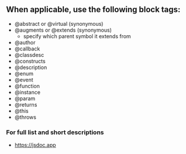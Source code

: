 ## When applicable, use the following block tags:
- @abstract or @virtual (synonymous)
- @augments or @extends (synonymous)
	- specify which parent symbol it extends from
- @author
- @callback
- @classdesc
- @constructs
- @description
- @enum
- @event
- @function
- @instance
- @param
- @returns
- @this
- @throws

### For full list and short descriptions
- https://jsdoc.app
